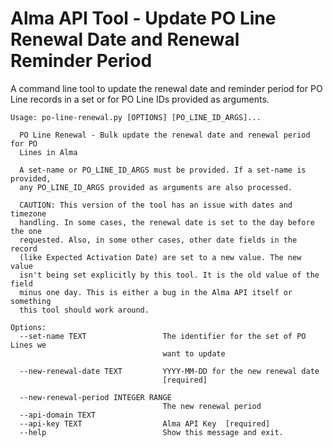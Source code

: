 # Alma API Tool - Update PO Line Renewal Date and Renewal Reminder Period

A command line tool to update the renewal date and reminder period for PO Line records in a set or for PO Line IDs provided as arguments.

```
Usage: po-line-renewal.py [OPTIONS] [PO_LINE_ID_ARGS]...

  PO Line Renewal - Bulk update the renewal date and renewal period for PO
  Lines in Alma

  A set-name or PO_LINE_ID_ARGS must be provided. If a set-name is provided,
  any PO_LINE_ID_ARGS provided as arguments are also processed.

  CAUTION: This version of the tool has an issue with dates and timezone
  handling. In some cases, the renewal date is set to the day before the one
  requested. Also, in some other cases, other date fields in the record
  (like Expected Activation Date) are set to a new value. The new value
  isn't being set explicitly by this tool. It is the old value of the field
  minus one day. This is either a bug in the Alma API itself or something
  this tool should work around.

Options:
  --set-name TEXT                 The identifier for the set of PO Lines we
                                  want to update

  --new-renewal-date TEXT         YYYY-MM-DD for the new renewal date
                                  [required]

  --new-renewal-period INTEGER RANGE
                                  The new renewal period
  --api-domain TEXT
  --api-key TEXT                  Alma API Key  [required]
  --help                          Show this message and exit.
```


